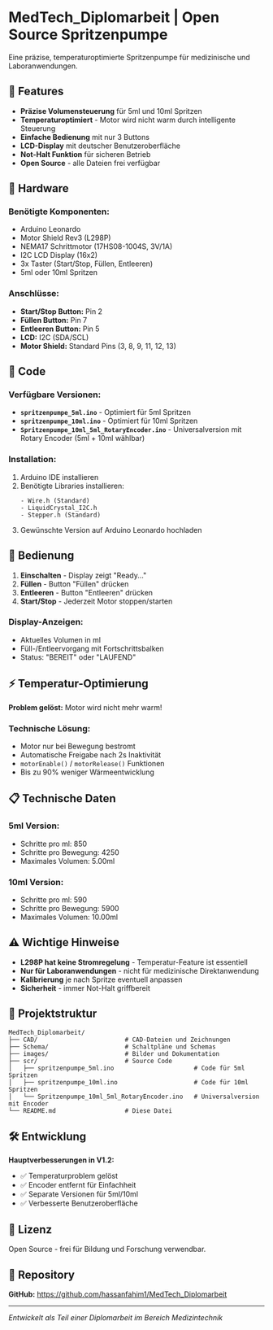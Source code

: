 # MedTech_Diplomarbeit | Open Source Spritzenpumpe

Eine präzise, temperaturoptimierte Spritzenpumpe für medizinische und Laboranwendungen.

## 🎯 Features

- **Präzise Volumensteuerung** für 5ml und 10ml Spritzen
- **Temperaturoptimiert** - Motor wird nicht warm durch intelligente Steuerung
- **Einfache Bedienung** mit nur 3 Buttons
- **LCD-Display** mit deutscher Benutzeroberfläche
- **Not-Halt Funktion** für sicheren Betrieb
- **Open Source** - alle Dateien frei verfügbar

## 🔧 Hardware

### Benötigte Komponenten:
- Arduino Leonardo
- Motor Shield Rev3 (L298P)
- NEMA17 Schrittmotor (17HS08-1004S, 3V/1A)
- I2C LCD Display (16x2)
- 3x Taster (Start/Stop, Füllen, Entleeren)
- 5ml oder 10ml Spritzen

### Anschlüsse:
- **Start/Stop Button:** Pin 2
- **Füllen Button:** Pin 7  
- **Entleeren Button:** Pin 5
- **LCD:** I2C (SDA/SCL)
- **Motor Shield:** Standard Pins (3, 8, 9, 11, 12, 13)

## 💾 Code

### Verfügbare Versionen:
- **`spritzenpumpe_5ml.ino`** - Optimiert für 5ml Spritzen
- **`spritzenpumpe_10ml.ino`** - Optimiert für 10ml Spritzen
- **`Spritzenpumpe_10ml_5ml_RotaryEncoder.ino`** - Universalversion mit Rotary Encoder (5ml + 10ml wählbar)

### Installation:
1. Arduino IDE installieren
2. Benötigte Libraries installieren:
   ```
   - Wire.h (Standard)
   - LiquidCrystal_I2C.h
   - Stepper.h (Standard)
   ```
3. Gewünschte Version auf Arduino Leonardo hochladen

## 🚀 Bedienung

1. **Einschalten** - Display zeigt "Ready..."
2. **Füllen** - Button "Füllen" drücken
3. **Entleeren** - Button "Entleeren" drücken  
4. **Start/Stop** - Jederzeit Motor stoppen/starten

### Display-Anzeigen:
- Aktuelles Volumen in ml
- Füll-/Entleervorgang mit Fortschrittsbalken
- Status: "BEREIT" oder "LAUFEND"

## ⚡ Temperatur-Optimierung

**Problem gelöst:** Motor wird nicht mehr warm!

### Technische Lösung:
- Motor nur bei Bewegung bestromt
- Automatische Freigabe nach 2s Inaktivität
- `motorEnable()` / `motorRelease()` Funktionen
- Bis zu 90% weniger Wärmeentwicklung

## 📋 Technische Daten

### 5ml Version:
- Schritte pro ml: 850
- Schritte pro Bewegung: 4250
- Maximales Volumen: 5.00ml

### 10ml Version:  
- Schritte pro ml: 590
- Schritte pro Bewegung: 5900
- Maximales Volumen: 10.00ml

## ⚠️ Wichtige Hinweise

- **L298P hat keine Stromregelung** - Temperatur-Feature ist essentiell
- **Nur für Laboranwendungen** - nicht für medizinische Direktanwendung
- **Kalibrierung** je nach Spritze eventuell anpassen
- **Sicherheit** - immer Not-Halt griffbereit

## 📁 Projektstruktur

```
MedTech_Diplomarbeit/
├── CAD/                        # CAD-Dateien und Zeichnungen
├── Schema/                     # Schaltpläne und Schemas
├── images/                     # Bilder und Dokumentation
├── scr/                        # Source Code
│   ├── spritzenpumpe_5ml.ino                      # Code für 5ml Spritzen
│   ├── spritzenpumpe_10ml.ino                     # Code für 10ml Spritzen
│   └── Spritzenpumpe_10ml_5ml_RotaryEncoder.ino   # Universalversion mit Encoder
└── README.md                   # Diese Datei
```

## 🛠️ Entwicklung

**Hauptverbesserungen in V1.2:**
- ✅ Temperaturproblem gelöst
- ✅ Encoder entfernt für Einfachheit
- ✅ Separate Versionen für 5ml/10ml
- ✅ Verbesserte Benutzeroberfläche

## 📜 Lizenz

Open Source - frei für Bildung und Forschung verwendbar.

## 🔗 Repository

**GitHub:** https://github.com/hassanfahim1/MedTech_Diplomarbeit

---

*Entwickelt als Teil einer Diplomarbeit im Bereich Medizintechnik*
